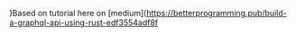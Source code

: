)Based on tutorial here on [medium](https://betterprogramming.pub/build-a-graphql-api-using-rust-edf3554adf8f